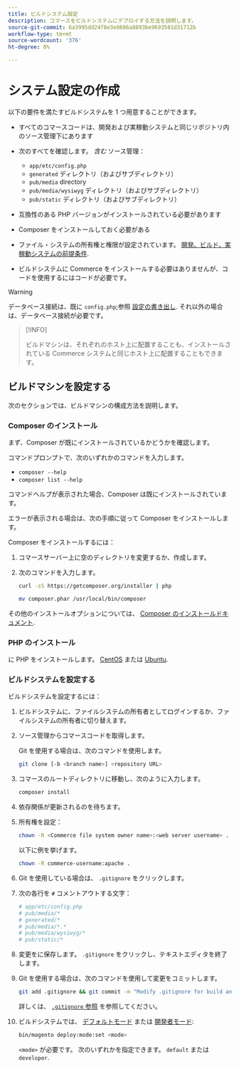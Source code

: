 ```yaml
---
title: ビルドシステム設定
description: コマースをビルドシステムにデプロイする方法を説明します。
source-git-commit: 6a3995dd24f8e3e8686a8893be9693581d31712b
workflow-type: tm+mt
source-wordcount: '376'
ht-degree: 0%

---
```



# システム設定の作成

以下の要件を満たすビルドシステムを 1 つ用意することができます。

- すべてのコマースコードは、開発および実稼動システムと同じリポジトリ内のソース管理下にあります
- 次のすべてを確認します。 _含む_ ソース管理：

   - `app/etc/config.php`
   - `generated` ディレクトリ（およびサブディレクトリ）
   - `pub/media` directory
   - `pub/media/wysiwyg` ディレクトリ（およびサブディレクトリ）
   - `pub/static` ディレクトリ（およびサブディレクトリ）

- 互換性のある PHP バージョンがインストールされている必要があります
- Composer をインストールしておく必要がある
- ファイル・システムの所有権と権限が設定されています。 [開発、ビルド、実稼動システムの前提条件](../deployment/technical-details.md).
- ビルドシステムに Commerce をインストールする必要はありませんが、コードを使用するにはコードが必要です。

>[!WARNING]
>
>データベース接続は、既に `config.php`;参照 [設定の書き出し](../cli/export-configuration.md). それ以外の場合は、データベース接続が必要です。

>[!INFO]
>
>ビルドマシンは、それぞれのホスト上に配置することも、インストールされている Commerce システムと同じホスト上に配置することもできます。

## ビルドマシンを設定する

次のセクションでは、ビルドマシンの構成方法を説明します。

### Composer のインストール

まず、Composer が既にインストールされているかどうかを確認します。

コマンドプロンプトで、次のいずれかのコマンドを入力します。

- `composer --help`
- `composer list --help`

コマンドヘルプが表示された場合、Composer は既にインストールされています。

エラーが表示される場合は、次の手順に従って Composer をインストールします。

Composer をインストールするには：

1. コマースサーバー上に空のディレクトリを変更するか、作成します。

1. 次のコマンドを入力します。

   ```bash
   curl -sS https://getcomposer.org/installer | php
   ```

   ```bash
   mv composer.phar /usr/local/bin/composer
   ```

その他のインストールオプションについては、 [Composer のインストールドキュメント][composer].

### PHP のインストール

に PHP をインストールします。 [CentOS] または [Ubuntu].

### ビルドシステムを設定する

ビルドシステムを設定するには：

1. ビルドシステムに、ファイルシステムの所有者としてログインするか、ファイルシステムの所有者に切り替えます。
1. ソース管理からコマースコードを取得します。

   Git を使用する場合は、次のコマンドを使用します。

   ```bash
   git clone [-b <branch name>] <repository URL>
   ```

1. コマースのルートディレクトリに移動し、次のように入力します。

   ```bash
   composer install
   ```

1. 依存関係が更新されるのを待ちます。
1. 所有権を設定：

   ```bash
   chown -R <Commerce file system owner name>:<web server username> .
   ```

   以下に例を挙げます。

   ```bash
   chown -R commerce-username:apache .
   ```

1. Git を使用している場合は、 `.gitignore` をクリックします。
1. 次の各行を `#` コメントアウトする文字：

   ```conf
   # app/etc/config.php
   # pub/media/*
   # generated/*
   # pub/media/*.*
   # pub/media/wysiwyg/*
   # pub/static/*
   ```

1. 変更をに保存します。 `.gitignore` をクリックし、テキストエディタを終了します。
1. Git を使用する場合は、次のコマンドを使用して変更をコミットします。

   ```bash
   git add .gitignore && git commit -m "Modify .gitignore for build and production"
   ```

   詳しくは、 [`.gitignore` 参照](../reference/config-reference-gitignore.md) を参照してください。

1. ビルドシステムでは、 [デフォルトモード](../bootstrap/application-modes.md#default-mode) または [開発者モード](../bootstrap/application-modes.md#developer-mode):

   ```bash
   bin/magento deploy:mode:set <mode>
   ```

   `<mode>` が必要です。 次のいずれかを指定できます。 `default` または `developer`.

<!-- Link Definitions -->

[CentOS]: https://wiki.centos.org/HowTos/php7
[composer]: https://getcomposer.org/download/
[Ubuntu]: https://help.ubuntu.com/lts/serverguide/php.html
